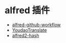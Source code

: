 alfred 插件
===


- [alfred-github-workflow](https://github.com/gharlan/alfred-github-workflow/releases)
- [YoudaoTranslate](https://github.com/wensonsmith/YoudaoTranslate)
- [alfred2-hash](https://github.com/BigLuck/alfred2-hash)
